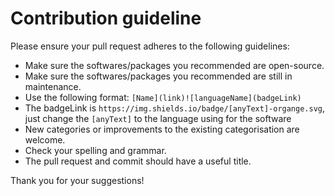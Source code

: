 # Contribution guideline

Please ensure your pull request adheres to the following guidelines:

- Make sure the softwares/packages you recommended are open-source.
- Make sure the softwares/packages you recommended are still in maintenance.
- Use the following format: `[Name](link)![languageName](badgeLink)`
- The badgeLink is `https://img.shields.io/badge/[anyText]-organge.svg`, just change the `[anyText]` to the language using for the software
- New categories or improvements to the existing categorisation are welcome.
- Check your spelling and grammar.
- The pull request and commit should have a useful title.

Thank you for your suggestions!
